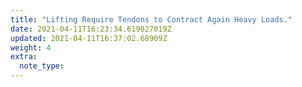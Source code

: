 ```yaml
---
title: "Lifting Require Tendons to Contract Again Heavy Loads."
date: 2021-04-11T16:23:34.619027019Z
updated: 2021-04-11T16:37:02.68909Z
weight: 4
extra:
  note_type:  
---
```


